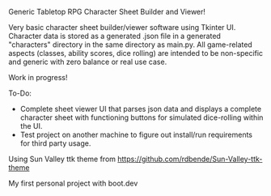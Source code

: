 Generic Tabletop RPG Character Sheet Builder and Viewer!

Very basic character sheet builder/viewer software using Tkinter UI. Character data is stored as a generated .json file in a generated "characters" directory in the same directory as main.py. All game-related aspects (classes, ability scores, dice rolling) are intended to be non-specific and generic with zero balance or real use case.

Work in progress!

To-Do:
- Complete sheet viewer UI that parses json data and displays a complete character sheet with functioning buttons for simulated dice-rolling within the UI.
- Test project on another machine to figure out install/run requirements for third party usage.

Using Sun Valley ttk theme from https://github.com/rdbende/Sun-Valley-ttk-theme

My first personal project with boot.dev
